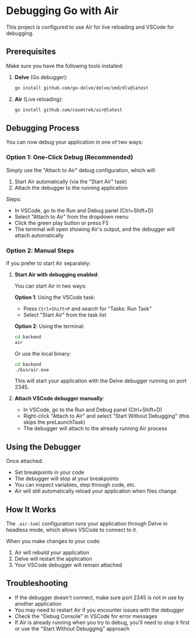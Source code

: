 # Debugging Go with Air

This project is configured to use Air for live reloading and VSCode for debugging.

## Prerequisites

Make sure you have the following tools installed:

1. **Delve** (Go debugger):

   ```bash
   go install github.com/go-delve/delve/cmd/dlv@latest
   ```

2. **Air** (Live reloading):
   ```bash
   go install github.com/cosmtrek/air@latest
   ```

## Debugging Process

You can now debug your application in one of two ways:

### Option 1: One-Click Debug (Recommended)

Simply use the "Attach to Air" debug configuration, which will:

1. Start Air automatically (via the "Start Air" task)
2. Attach the debugger to the running application

Steps:

- In VSCode, go to the Run and Debug panel (Ctrl+Shift+D)
- Select "Attach to Air" from the dropdown menu
- Click the green play button or press F5
- The terminal will open showing Air's output, and the debugger will attach automatically

### Option 2: Manual Steps

If you prefer to start Air separately:

1. **Start Air with debugging enabled**:

   You can start Air in two ways:

   **Option 1**: Using the VSCode task:

   - Press `Ctrl+Shift+P` and search for "Tasks: Run Task"
   - Select "Start Air" from the task list

   **Option 2**: Using the terminal:

   ```bash
   cd backend
   air
   ```

   Or use the local binary:

   ```bash
   cd backend
   ./bin/air.exe
   ```

   This will start your application with the Delve debugger running on port 2345.

2. **Attach VSCode debugger manually**:

   - In VSCode, go to the Run and Debug panel (Ctrl+Shift+D)
   - Right-click "Attach to Air" and select "Start Without Debugging" (this skips the preLaunchTask)
   - The debugger will attach to the already running Air process

## Using the Debugger

Once attached:

- Set breakpoints in your code
- The debugger will stop at your breakpoints
- You can inspect variables, step through code, etc.
- Air will still automatically reload your application when files change

## How It Works

The `.air.toml` configuration runs your application through Delve in headless mode, which allows VSCode to connect to it.

When you make changes to your code:

1. Air will rebuild your application
2. Delve will restart the application
3. Your VSCode debugger will remain attached

## Troubleshooting

- If the debugger doesn't connect, make sure port 2345 is not in use by another application
- You may need to restart Air if you encounter issues with the debugger
- Check the "Debug Console" in VSCode for error messages
- If Air is already running when you try to debug, you'll need to stop it first or use the "Start Without Debugging" approach
